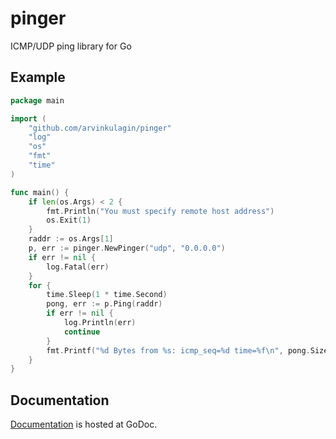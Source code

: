 # pinger
ICMP/UDP ping library for Go
## Example
```go
package main

import (
	"github.com/arvinkulagin/pinger"
	"log"
	"os"
	"fmt"
	"time"
)

func main() {
	if len(os.Args) < 2 {
		fmt.Println("You must specify remote host address")
		os.Exit(1)
	}
	raddr := os.Args[1]
	p, err := pinger.NewPinger("udp", "0.0.0.0")
	if err != nil {
		log.Fatal(err)
	}
	for {
		time.Sleep(1 * time.Second)
		pong, err := p.Ping(raddr)
		if err != nil {
			log.Println(err)
			continue
		}
		fmt.Printf("%d Bytes from %s: icmp_seq=%d time=%f\n", pong.Size, pong.Peer.String(), pong.Seq, pong.RTT.Seconds())
	}
}
```
## Documentation
[Documentation](https://godoc.org/github.com/arvinkulagin/pinger) is hosted at GoDoc.